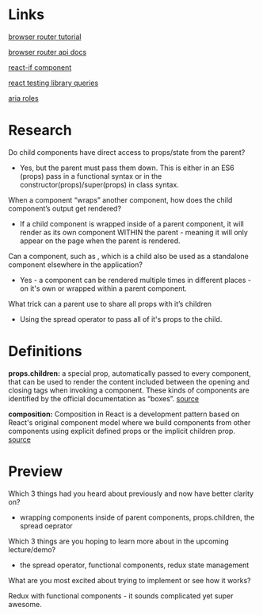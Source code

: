 # Links

[browser router tutorial](https://blog.pshrmn.com/entry/simple-react-router-v4-tutorial/)

[browser router api docs](https://reacttraining.com/react-router/web/api)

[react-if component](https://www.npmjs.com/package/react-if)

[react testing library queries](https://testing-library.com/docs/dom-testing-library/api-queries)

[aria roles](https://www.w3.org/TR/html-aria/)

# Research

Do child components have direct access to props/state from the parent?

- Yes, but the parent must pass them down. This is either in an ES6 (props) pass in a functional syntax or in the constructor(props)/super(props) in class syntax.

When a component “wraps” another component, how does the child component’s output get rendered?

- If a child component is wrapped inside of a parent component, it will render as its own component WITHIN the parent - meaning it will only appear on the page when the parent is rendered.

Can a component, such as <Content />, which is a child also be used as a standalone component elsewhere in the application?

- Yes - a component can be rendered multiple times in different places - on it's own or wrapped within a parent component.

What trick can a parent use to share all props with it’s children

- Using the spread operator to pass all of it's props to the child.

# Definitions

**props.children:** a special prop, automatically passed to every component, that can be used to render the content included between the opening and closing tags when invoking a component. These kinds of components are identified by the official documentation as “boxes”. [source](https://codeburst.io/a-complete-guide-to-props-children-in-react-c315fab74e7c)

**composition:** Composition in React is a development pattern based on React's original component model where we build components from other components using explicit defined props or the implicit children prop. [source](https://formidable.com/blog/2021/react-composition/)

# Preview

Which 3 things had you heard about previously and now have better clarity on?

- wrapping components inside of parent components, props.children, the spread oeprator

Which 3 things are you hoping to learn more about in the upcoming lecture/demo?

- the spread operator, functional components, redux state management

What are you most excited about trying to implement or see how it works?

Redux with functional components - it sounds complicated yet super awesome.